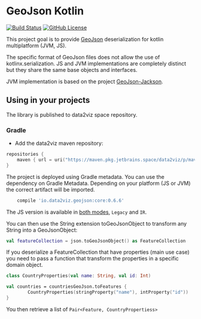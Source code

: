 GeoJson Kotlin
=========================

[![Build Status](https://travis-ci.org/data2viz/geojson-kotlin.svg?branch=master)](https://travis-ci.org/data2viz/geojson-kotlin)
[![GitHub License](https://img.shields.io/badge/license-Apache%20License%202.0-blue.svg?style=flat)](http://www.apache.org/licenses/LICENSE-2.0)


This project goal is to provide [GeoJson](https://tools.ietf.org/html/rfc7946) deserialization for kotlin multiplatform (JVM, JS).





The specific format of GeoJson files does not allow the use of kotlinx.serialization. JS and
JVM implementations are completely distinct but they share the same base objects and interfaces.

JVM implementation is based on the project [GeoJson-Jackson](https://github.com/opendatalab-de/geojson-jackson).

## Using in your projects

The library is published to data2viz space repository.



### Gradle

- Add the data2viz maven repository:

```kotlin
repositories {
    maven { url = uri("https://maven.pkg.jetbrains.space/data2viz/p/maven/public") }
}
```

The project is deployed using Gradle metadata. You can use the dependency
on Gradle Metadata. Depending on your platform (JS or JVM) the correct
artifact will be imported.

```groovy
    compile 'io.data2viz.geojson:core:0.6.6'
```

The JS version is available in [both modes](https://kotlinlang.org/docs/reference/js-ir-compiler.html), `Legacy` and `IR`.

You can then use the String extension toGeoJsonObject to transform any String into a GeoJsonObject:

```kotlin
val featureCollection = json.toGeoJsonObject() as FeatureCollection
```

If you deserialize a FeatureCollection that have properties (main use case) you
need to pass a function that transform the properties in a specific domain object.

```kotlin
class CountryProperties(val name: String, val id: Int)

val countries = countriesGeoJson.toFeatures {
        CountryProperties(stringProperty("name"), intProperty("id"))
}
```

You then retrieve a list of `Pair<Feature, CountryPropertiess>`

